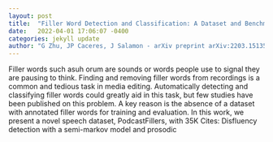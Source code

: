 ```yaml
---
layout: post
title:  "Filler Word Detection and Classification: A Dataset and Benchmark"
date:   2022-04-01 17:06:07 -0400
categories: jekyll update
author: "G Zhu, JP Caceres, J Salamon - arXiv preprint arXiv:2203.15135, 2022"
---
```

Filler words such asuh orum are sounds or words people use to signal they are pausing to think. Finding and removing filler words from recordings is a common and tedious task in media editing. Automatically detecting and classifying filler words could greatly aid in this task, but few studies have been published on this problem. A key reason is the absence of a dataset with annotated filler words for training and evaluation. In this work, we present a novel speech dataset, PodcastFillers, with 35K Cites: Disfluency detection with a semi-markov model and prosodic